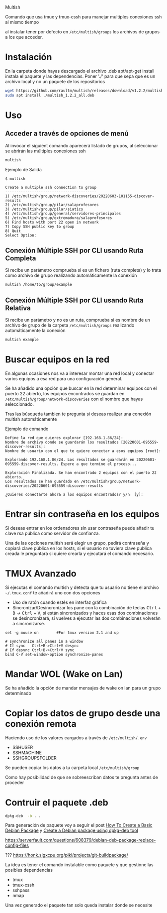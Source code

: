 Multish

Comando que usa tmux y tmux-cssh para manejar multiples conexiones ssh al mismo tiempo



al instalar tener por defecto en `/etc/multish/groups` los archivos de grupos a los que acceder.

# Instalación

En la carpeta donde hayas descargado el archivo .deb apt/apt-get install instala el paquete y las dependencias. Poner './' para que sepa que es un archivo local y no un paquete de los repositorios

```sh
wget https://github.com/raultm/multish/releases/download/v1.2.2/multish_1.2.2_all.deb
sudo apt install ./multish_1.2.2_all.deb
```

# Uso

## Acceder a través de opciones de menú

Al invocar el siguient comando aparecerá listado de grupos, al seleccionar se abrirán las múltiples conexiones ssh

```sh
multish
```

Ejemplo de Salida
```
$ multish

Create a multiple ssh connection to group
-----------------------------------------
1) /etc/multish/group/network-discoveries/20220603-101155-discover-results
2) /etc/multish/group/pilar/salaprofesores
3) /etc/multish/group/pilar/siatics
4) /etc/multish/group/general/servidores-principales
5) /etc/multish/group/extremadura/salaprofesores
6) Find hosts with port 22 open in network
7) Copy SSH public key to group
8) Quit
Select Option:
```

## Conexión Múltiple SSH por CLI usando Ruta Completa

Si recibe un parámetro comprueba si es un fichero (ruta completa) y lo trata como archivo de grupo realizando automáticamente la conexión

```sh
multish /home/to/group/example
```
## Conexión Múltiple SSH por CLI usando Ruta Relativa

Si recibe un parámetro y no es un ruta, comprueba si es nombre de un archivo de grupo de la carpeta `/etc/multish/groups` realizando automáticamente la conexión

```sh
multish example
```


# Buscar equipos en la red

En algunas ocasiones nos va a interesar montar una red local y conectar varios equipos a esa red para una configuración general.

Se ha añadido una opción que buscar en la red determinar equipos con el puerto 22 abierto, los equipos encontrados se guardan en `/etc/multish/group/network-discoveries` con el nombre que hayas seleccionado.

Tras las búsqueda tambien te pregunta si deseas realizar una conexión multish automáticamente

Ejemplo de comando
```
Define la red que quieres explorar [192.168.1.86/24]: 
Nombre de archivo donde se guardarán los resultados [20220601-095559-discover-results]: 
Nombre de usuario con el que te quiere conectar a esos equipos [root]: 

Explorando 192.168.1.86/24. Los resultados se guardarán en 20220601-095559-discover-results. Espere a que termine el proceso...

Exploración Finalizada. Se han encontrado 2 equipos con el puerto 22 abierto.
Los resultados se han guardado en /etc/multish/group/network-discoveries/20220601-095559-discover-results

¿Quieres conectarte ahora a los equipos encontrados? y/n  [y]:
```

# Entrar sin contraseña en los equipos

Si deseas entrar en los ordenadores sin usar contraseña puede añadir tu clave rsa pública como servidor de confianza.

Una de las opciones multish será elegir un grupo, pedirá contraseña y copiará clave pública en los hosts, si el usuario no tuviera clave publica creada le preguntará si quiere crearla y ejecutará el comando necesario.

# TMUX Avanzado

Si ejecutas el comando multish y detecta que tu usuario no tiene el archivo `~/.tmux.conf` te añadirá uno con dos opciones

- Uso de ratón cuando estés en interfaz gráfica
- Sincronizar/Desincronizar los pane con la combinación de teclas <kbd>Ctrl</kbd> + <kbd>B</kbd> -> <kbd>Ctrl</kbd> + <kbd>V</kbd>, si están sincronizados y haces esas dos combinaciones se desincronizará, si vuelves a ejecutar las dos combinaciones volverán a sincronizarse.

```
set -g mouse on        #For tmux version 2.1 and up

# synchronize all panes in a window
# If sync   Ctrl+B->Ctrl+V desync
# If desync Ctrl+B->Ctrl+V sync
bind C-V set-window-option synchronize-panes
```

# Mandar WOL (Wake on Lan)

Se ha añadido la opción de mandar mensajes de wake on lan para un grupo determinado

# Copiar los datos de grupo desde una conexión remota

Haciendo uso de los valores cargados a través de `/etc/multish/.env`
  - SSHUSER
  - SSHMACHINE
  - SSHGROUPSFOLDER

Se pueden copiar los datos a tu carpeta local `/etc/multish/group`

Como hay posibilidad de que se sobreescriban datos te pregunta antes de proceder

# Contruir el paquete .deb

```sh
dpkg-deb  -b . .
```

Para generación de paquete voy a seguir el post [How To Create a Basic Debian Package](https://betterprogramming.pub/how-to-create-a-basic-debian-package-927be001ad80) y [Create a Debian package using dpkg-deb tool](https://blog.knoldus.com/create-a-debian-package-using-dpkg-deb-tool/)

https://serverfault.com/questions/608379/debian-deb-package-replace-config-files


???
https://honk.sigxcpu.org/piki/projects/git-buildpackage/

La idea es tener el comando instalable como paquete y que gestione las posibles dependencias
- tmux
- tmux-cssh
- sshpass
- nmap

Una vez generado el paquete tan solo queda instalar donde se necesite


